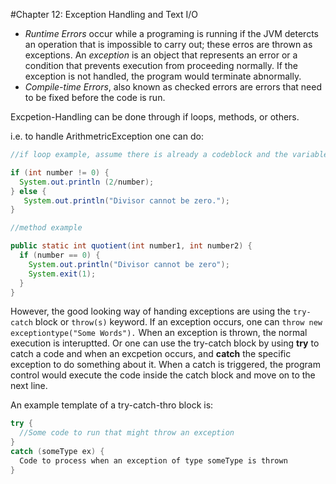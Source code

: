 #Chapter 12: Exception Handling and Text I/O 

- *Runtime Errors* occur while a programing is running if the JVM detercts an operation that is impossible to carry out; these erros are thrown as exceptions. An *exception* is an object that represents an error or a condition that prevents execution from proceeding normally. If the exception is not handled, the program would terminate abnormally.
- *Compile-time Errors*, also known as checked errors are errors that need to be fixed before the code is run. 

Excpetion-Handling can be done through if loops, methods, or others.

i.e. to handle ArithmetricException one can do: 

```java
//if loop example, assume there is already a codeblock and the variable number is defined already

if (int number != 0) {
  System.out.println (2/number); 
} else { 
   System.out.println("Divisor cannot be zero.");
}

//method example 

public static int quotient(int number1, int number2) {
  if (number == 0) {
    System.out.println("Divisor cannot be zero");
    System.exit(1);
  }
}
```

However, the good looking way of handing exceptions are using the `try-catch` block or `throw(s)` keyword. If an exception occurs, one can `throw new exceptiontype("Some Words").` When an exception is thrown, the normal execution is interuptted. Or one can use the try-catch block by using **try** to catch a code and when an excpetion occurs, and **catch** the specific exception to do something about it. When a catch is triggered, the program control would execute the code inside the catch block and move on to the next line. 

An example template of a try-catch-thro block is: 
```java
try {
  //Some code to run that might throw an exception 
}
catch (someType ex) { 
  Code to process when an exception of type someType is thrown 
}
